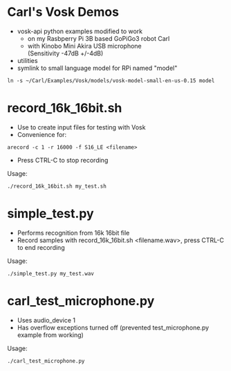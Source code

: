 # Carl's Vosk Demos

- vosk-api python examples modified to work  
  - on my Rasbperry Pi 3B based GoPiGo3 robot Carl
  - with Kinobo Mini Akira USB microphone  
    (Sensitivity -47dB +/-4dB)
- utilities
- symlink to small language model for RPi named "model"
```
ln -s ~/Carl/Examples/Vosk/models/vosk-model-small-en-us-0.15 model
```


# record_16k_16bit.sh
- Use to create input files for testing with Vosk
- Convenience for:
```
arecord -c 1 -r 16000 -f S16_LE <filename>
```
- Press CTRL-C to stop recording  

Usage:  
```
./record_16k_16bit.sh my_test.sh
```



# simple_test.py
- Performs recognition from 16k 16bit file  
- Record samples with record_16k_16bit.sh <filename.wav>, press CTRL-C to end recording  

Usage: 
```
./simple_test.py my_test.wav
```

# carl_test_microphone.py
- Uses audio_device 1  
- Has overflow exceptions turned off (prevented test_microphone.py example from working)  

Usage: 
```
./carl_test_microphone.py
```
